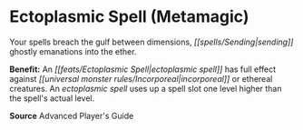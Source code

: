 ﻿---
cssclass: [feats]

---
# Ectoplasmic Spell (Metamagic)

Your spells breach the gulf between dimensions, _[[spells/Sending|sending]]_ ghostly emanations into the ether.

**Benefit:** An _[[feats/Ectoplasmic Spell|ectoplasmic spell]]_ has full effect against _[[universal monster rules/Incorporeal|incorporeal]]_ or ethereal creatures. An _ectoplasmic spell_ uses up a spell slot one level higher than the spell's actual level.

**Source** Advanced Player's Guide